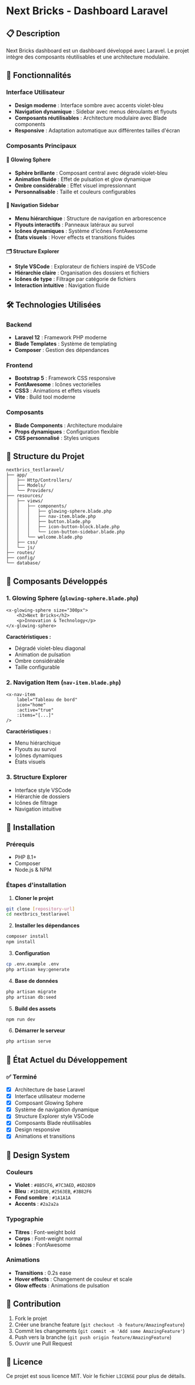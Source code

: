 # Next Bricks - Dashboard Laravel

## 📋 Description

Next Bricks dashboard est un dashboard développé avec Laravel. Le projet intègre des composants réutilisables et une architecture modulaire.

## 🚀 Fonctionnalités

### Interface Utilisateur
- **Design moderne** : Interface sombre avec accents violet-bleu
- **Navigation dynamique** : Sidebar avec menus déroulants et flyouts
- **Composants réutilisables** : Architecture modulaire avec Blade components
- **Responsive** : Adaptation automatique aux différentes tailles d'écran

### Composants Principaux

#### 🎯 Glowing Sphere
- **Sphère brillante** : Composant central avec dégradé violet-bleu
- **Animation fluide** : Effet de pulsation et glow dynamique
- **Ombre considérable** : Effet visuel impressionnant
- **Personnalisable** : Taille et couleurs configurables

#### 📁 Navigation Sidebar
- **Menu hiérarchique** : Structure de navigation en arborescence
- **Flyouts interactifs** : Panneaux latéraux au survol
- **Icônes dynamiques** : Système d'icônes FontAwesome
- **États visuels** : Hover effects et transitions fluides

#### 🗂️ Structure Explorer
- **Style VSCode** : Explorateur de fichiers inspiré de VSCode
- **Hiérarchie claire** : Organisation des dossiers et fichiers
- **Icônes de type** : Filtrage par catégorie de fichiers
- **Interaction intuitive** : Navigation fluide

## 🛠️ Technologies Utilisées

### Backend
- **Laravel 12** : Framework PHP moderne
- **Blade Templates** : Système de templating
- **Composer** : Gestion des dépendances

### Frontend
- **Bootstrap 5** : Framework CSS responsive
- **FontAwesome** : Icônes vectorielles
- **CSS3** : Animations et effets visuels
- **Vite** : Build tool moderne

### Composants
- **Blade Components** : Architecture modulaire
- **Props dynamiques** : Configuration flexible
- **CSS personnalisé** : Styles uniques

## 📁 Structure du Projet

```
nextbrics_testlaravel/
├── app/
│   ├── Http/Controllers/
│   ├── Models/
│   └── Providers/
├── resources/
│   ├── views/
│   │   ├── components/
│   │   │   ├── glowing-sphere.blade.php
│   │   │   ├── nav-item.blade.php
│   │   │   ├── button.blade.php
│   │   │   ├── icon-button-block.blade.php
│   │   │   └── icon-button-sidebar.blade.php
│   │   └── welcome.blade.php
│   ├── css/
│   └── js/
├── routes/
├── config/
└── database/
```

## 🎨 Composants Développés

### 1. Glowing Sphere (`glowing-sphere.blade.php`)
```blade
<x-glowing-sphere size="300px">
    <h2>Next Bricks</h2>
    <p>Innovation & Technology</p>
</x-glowing-sphere>
```

**Caractéristiques :**
- Dégradé violet-bleu diagonal
- Animation de pulsation
- Ombre considérable
- Taille configurable

### 2. Navigation Item (`nav-item.blade.php`)
```blade
<x-nav-item
    label="Tableau de bord"
    icon="home"
    :active="true"
    :items="[...]"
/>
```

**Caractéristiques :**
- Menu hiérarchique
- Flyouts au survol
- Icônes dynamiques
- États visuels

### 3. Structure Explorer
- Interface style VSCode
- Hiérarchie de dossiers
- Icônes de filtrage
- Navigation intuitive

## 🚀 Installation

### Prérequis
- PHP 8.1+
- Composer
- Node.js & NPM

### Étapes d'installation

1. **Cloner le projet**
```bash
git clone [repository-url]
cd nextbrics_testlaravel
```

2. **Installer les dépendances**
```bash
composer install
npm install
```

3. **Configuration**
```bash
cp .env.example .env
php artisan key:generate
```

4. **Base de données**
```bash
php artisan migrate
php artisan db:seed
```

5. **Build des assets**
```bash
npm run dev
```

6. **Démarrer le serveur**
```bash
php artisan serve
```

## 🎯 État Actuel du Développement

### ✅ Terminé
- [x] Architecture de base Laravel
- [x] Interface utilisateur moderne
- [x] Composant Glowing Sphere
- [x] Système de navigation dynamique
- [x] Structure Explorer style VSCode
- [x] Composants Blade réutilisables
- [x] Design responsive
- [x] Animations et transitions

## 🎨 Design System

### Couleurs
- **Violet** : `#8B5CF6`, `#7C3AED`, `#6D28D9`
- **Bleu** : `#1D4ED8`, `#2563EB`, `#3B82F6`
- **Fond sombre** : `#1A1A1A`
- **Accents** : `#2a2a2a`

### Typographie
- **Titres** : Font-weight bold
- **Corps** : Font-weight normal
- **Icônes** : FontAwesome

### Animations
- **Transitions** : 0.2s ease
- **Hover effects** : Changement de couleur et scale
- **Glow effects** : Animations de pulsation

## 🤝 Contribution

1. Fork le projet
2. Créer une branche feature (`git checkout -b feature/AmazingFeature`)
3. Commit les changements (`git commit -m 'Add some AmazingFeature'`)
4. Push vers la branche (`git push origin feature/AmazingFeature`)
5. Ouvrir une Pull Request

## 📄 Licence

Ce projet est sous licence MIT. Voir le fichier `LICENSE` pour plus de détails.


